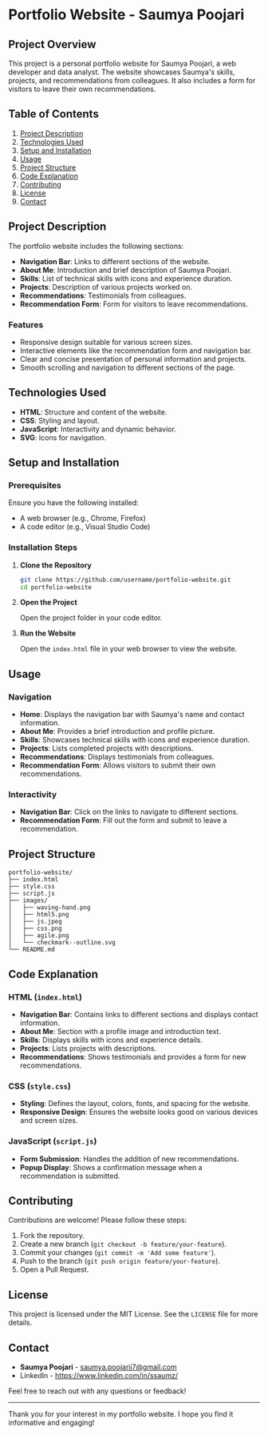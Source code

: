 # Portfolio Website - Saumya Poojari

## Project Overview

This project is a personal portfolio website for Saumya Poojari, a web developer and data analyst. The website showcases Saumya's skills, projects, and recommendations from colleagues. It also includes a form for visitors to leave their own recommendations.

## Table of Contents

1. [Project Description](#project-description)
2. [Technologies Used](#technologies-used)
3. [Setup and Installation](#setup-and-installation)
4. [Usage](#usage)
5. [Project Structure](#project-structure)
6. [Code Explanation](#code-explanation)
7. [Contributing](#contributing)
8. [License](#license)
9. [Contact](#contact)

## Project Description

The portfolio website includes the following sections:

- **Navigation Bar**: Links to different sections of the website.
- **About Me**: Introduction and brief description of Saumya Poojari.
- **Skills**: List of technical skills with icons and experience duration.
- **Projects**: Description of various projects worked on.
- **Recommendations**: Testimonials from colleagues.
- **Recommendation Form**: Form for visitors to leave recommendations.

### Features

- Responsive design suitable for various screen sizes.
- Interactive elements like the recommendation form and navigation bar.
- Clear and concise presentation of personal information and projects.
- Smooth scrolling and navigation to different sections of the page.

## Technologies Used

- **HTML**: Structure and content of the website.
- **CSS**: Styling and layout.
- **JavaScript**: Interactivity and dynamic behavior.
- **SVG**: Icons for navigation.

## Setup and Installation

### Prerequisites

Ensure you have the following installed:

- A web browser (e.g., Chrome, Firefox)
- A code editor (e.g., Visual Studio Code)

### Installation Steps

1. **Clone the Repository**

   ```bash
   git clone https://github.com/username/portfolio-website.git
   cd portfolio-website
   ```

2. **Open the Project**

   Open the project folder in your code editor.

3. **Run the Website**

   Open the `index.html` file in your web browser to view the website.

## Usage

### Navigation

- **Home**: Displays the navigation bar with Saumya's name and contact information.
- **About Me**: Provides a brief introduction and profile picture.
- **Skills**: Showcases technical skills with icons and experience duration.
- **Projects**: Lists completed projects with descriptions.
- **Recommendations**: Displays testimonials from colleagues.
- **Recommendation Form**: Allows visitors to submit their own recommendations.

### Interactivity

- **Navigation Bar**: Click on the links to navigate to different sections.
- **Recommendation Form**: Fill out the form and submit to leave a recommendation.

## Project Structure

```
portfolio-website/
├── index.html
├── style.css
├── script.js
├── images/
│   ├── waving-hand.png
│   ├── html5.png
│   ├── js.jpeg
│   ├── css.png
│   ├── agile.png
│   └── checkmark--outline.svg
└── README.md
```

## Code Explanation

### HTML (`index.html`)

- **Navigation Bar**: Contains links to different sections and displays contact information.
- **About Me**: Section with a profile image and introduction text.
- **Skills**: Displays skills with icons and experience details.
- **Projects**: Lists projects with descriptions.
- **Recommendations**: Shows testimonials and provides a form for new recommendations.

### CSS (`style.css`)

- **Styling**: Defines the layout, colors, fonts, and spacing for the website.
- **Responsive Design**: Ensures the website looks good on various devices and screen sizes.

### JavaScript (`script.js`)

- **Form Submission**: Handles the addition of new recommendations.
- **Popup Display**: Shows a confirmation message when a recommendation is submitted.

## Contributing

Contributions are welcome! Please follow these steps:

1. Fork the repository.
2. Create a new branch (`git checkout -b feature/your-feature`).
3. Commit your changes (`git commit -m 'Add some feature'`).
4. Push to the branch (`git push origin feature/your-feature`).
5. Open a Pull Request.

## License

This project is licensed under the MIT License. See the `LICENSE` file for more details.

## Contact

- **Saumya Poojari** - [saumya.poojarii7@gmail.com](mailto:saumya.poojari@gmail.com)
- LinkedIn - https://www.linkedin.com/in/ssaumz/

Feel free to reach out with any questions or feedback!

---

Thank you for your interest in my portfolio website. I hope you find it informative and engaging!
